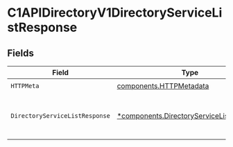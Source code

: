 # C1APIDirectoryV1DirectoryServiceListResponse


## Fields

| Field                                                                                                  | Type                                                                                                   | Required                                                                                               | Description                                                                                            |
| ------------------------------------------------------------------------------------------------------ | ------------------------------------------------------------------------------------------------------ | ------------------------------------------------------------------------------------------------------ | ------------------------------------------------------------------------------------------------------ |
| `HTTPMeta`                                                                                             | [components.HTTPMetadata](../../models/components/httpmetadata.md)                                     | :heavy_check_mark:                                                                                     | N/A                                                                                                    |
| `DirectoryServiceListResponse`                                                                         | [*components.DirectoryServiceListResponse](../../models/components/directoryservicelistresponse.md)    | :heavy_minus_sign:                                                                                     | The DirectoryServiceListResponse message contains a list of results and a nextPageToken if applicable. |